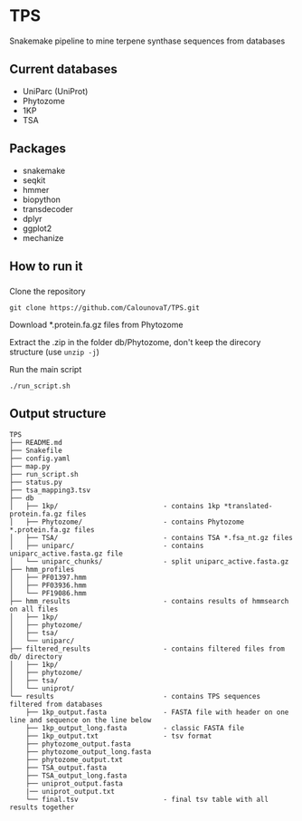 # TPS
Snakemake pipeline to mine terpene synthase sequences from databases

## Current databases
* UniParc (UniProt)
* Phytozome
* 1KP
* TSA

## Packages

* snakemake
* seqkit
* hmmer
* biopython
* transdecoder
* dplyr
* ggplot2
* mechanize

## How to run it
###
Clone the repository
```
git clone https://github.com/CalounovaT/TPS.git
```
Download *.protein.fa.gz files from Phytozome

Extract the .zip in the folder db/Phytozome, don't keep the direcory structure (use `unzip -j`)

Run the main script
```
./run_script.sh
```
## Output structure
```
TPS
├── README.md
├── Snakefile
├── config.yaml
├── map.py
├── run_script.sh
├── status.py
├── tsa_mapping3.tsv
├── db
│   ├── 1kp/                          - contains 1kp *translated-protein.fa.gz files
│   ├── Phytozome/                    - contains Phytozome *.protein.fa.gz files
│   ├── TSA/                          - contains TSA *.fsa_nt.gz files
│   ├── uniparc/                      - contains uniparc_active.fasta.gz file
│   └── uniparc_chunks/               - split uniparc_active.fasta.gz 
├── hmm_profiles
│   ├── PF01397.hmm
│   ├── PF03936.hmm
│   └── PF19086.hmm
├── hmm_results                       - contains results of hmmsearch on all files 
│   ├── 1kp/
│   ├── phytozome/
│   ├── tsa/
│   └── uniparc/
├── filtered_results                  - contains filtered files from db/ directory
│   ├── 1kp/
│   ├── phytozome/
│   ├── tsa/
│   └── uniprot/
└── results                           - contains TPS sequences filtered from databases
    ├── 1kp_output.fasta              - FASTA file with header on one line and sequence on the line below
    ├── 1kp_output_long.fasta         - classic FASTA file
    ├── 1kp_output.txt                - tsv format
    ├── phytozome_output.fasta
    ├── phytozome_output_long.fasta
    ├── phytozome_output.txt
    ├── TSA_output.fasta
    ├── TSA_output_long.fasta
    ├── uniprot_output.fasta
    |── uniprot_output.txt
    └── final.tsv                     - final tsv table with all results together

```
